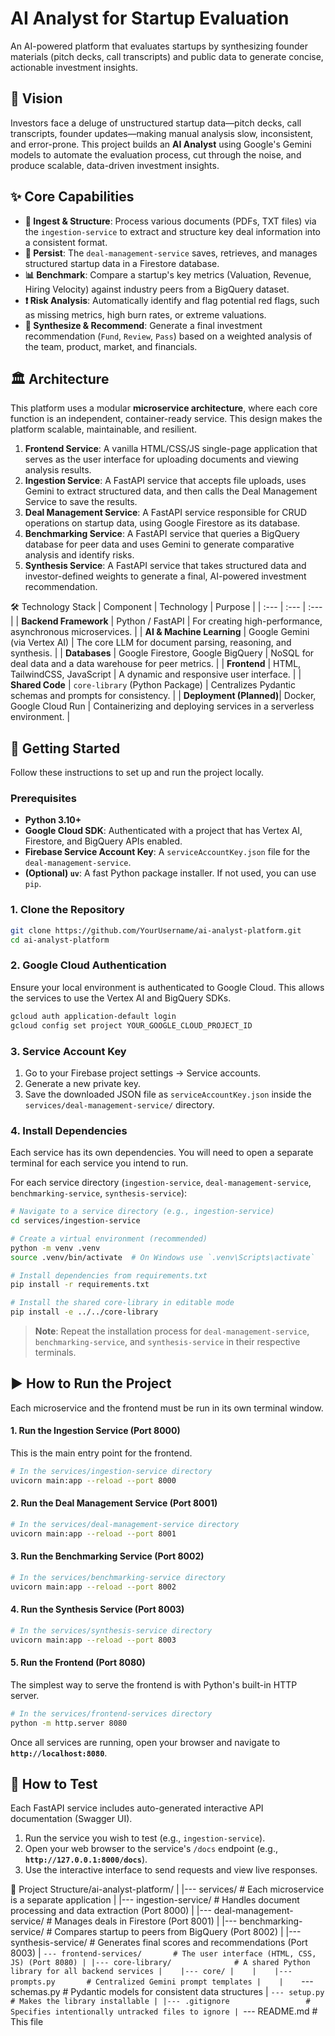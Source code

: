 # AI Analyst for Startup Evaluation

An AI-powered platform that evaluates startups by synthesizing founder materials (pitch decks, call transcripts) and public data to generate concise, actionable investment insights.

🚀 Vision
---
Investors face a deluge of unstructured startup data—pitch decks, call transcripts, founder updates—making manual analysis slow, inconsistent, and error-prone. This project builds an **AI Analyst** using Google's Gemini models to automate the evaluation process, cut through the noise, and produce scalable, data-driven investment insights.

## ✨ Core Capabilities

*   **📄 Ingest & Structure**: Process various documents (PDFs, TXT files) via the `ingestion-service` to extract and structure key deal information into a consistent format.
*   **💾 Persist**: The `deal-management-service` saves, retrieves, and manages structured startup data in a Firestore database.
*   **📊 Benchmark**: Compare a startup's key metrics (Valuation, Revenue, Hiring Velocity) against industry peers from a BigQuery dataset.
*   **❗ Risk Analysis**: Automatically identify and flag potential red flags, such as missing metrics, high burn rates, or extreme valuations.
*   **🧠 Synthesize & Recommend**: Generate a final investment recommendation (`Fund`, `Review`, `Pass`) based on a weighted analysis of the team, product, market, and financials.

🏛️ Architecture
---
This platform uses a modular **microservice architecture**, where each core function is an independent, container-ready service. This design makes the platform scalable, maintainable, and resilient.

1.  **Frontend Service**: A vanilla HTML/CSS/JS single-page application that serves as the user interface for uploading documents and viewing analysis results.
2.  **Ingestion Service**: A FastAPI service that accepts file uploads, uses Gemini to extract structured data, and then calls the Deal Management Service to save the results.
3.  **Deal Management Service**: A FastAPI service responsible for CRUD operations on startup data, using Google Firestore as its database.
4.  **Benchmarking Service**: A FastAPI service that queries a BigQuery database for peer data and uses Gemini to generate comparative analysis and identify risks.
5.  **Synthesis Service**: A FastAPI service that takes structured data and investor-defined weights to generate a final, AI-powered investment recommendation.

🛠️ Technology Stack
| Component | Technology | Purpose |
| :--- | :--- | :--- |
| **Backend Framework** | Python / FastAPI | For creating high-performance, asynchronous microservices. |
| **AI & Machine Learning** | Google Gemini (via Vertex AI) | The core LLM for document parsing, reasoning, and synthesis. |
| **Databases** | Google Firestore, Google BigQuery | NoSQL for deal data and a data warehouse for peer metrics. |
| **Frontend** | HTML, TailwindCSS, JavaScript | A dynamic and responsive user interface. |
| **Shared Code** | `core-library` (Python Package) | Centralizes Pydantic schemas and prompts for consistency. |
| **Deployment (Planned)**| Docker, Google Cloud Run | Containerizing and deploying services in a serverless environment. |

🏁 Getting Started
---
Follow these instructions to set up and run the project locally.

### Prerequisites

*   **Python 3.10+**
*   **Google Cloud SDK**: Authenticated with a project that has Vertex AI, Firestore, and BigQuery APIs enabled.
*   **Firebase Service Account Key**: A `serviceAccountKey.json` file for the `deal-management-service`.
*   **(Optional) `uv`**: A fast Python package installer. If not used, you can use `pip`.

### 1. Clone the Repository

```bash
git clone https://github.com/YourUsername/ai-analyst-platform.git
cd ai-analyst-platform
```

### 2. Google Cloud Authentication

Ensure your local environment is authenticated to Google Cloud. This allows the services to use the Vertex AI and BigQuery SDKs.

```bash
gcloud auth application-default login
gcloud config set project YOUR_GOOGLE_CLOUD_PROJECT_ID
```

### 3. Service Account Key

1.  Go to your Firebase project settings -> Service accounts.
2.  Generate a new private key.
3.  Save the downloaded JSON file as `serviceAccountKey.json` inside the `services/deal-management-service/` directory.

### 4. Install Dependencies

Each service has its own dependencies. You will need to open a separate terminal for each service you intend to run.

For each service directory (`ingestion-service`, `deal-management-service`, `benchmarking-service`, `synthesis-service`):

```bash
# Navigate to a service directory (e.g., ingestion-service)
cd services/ingestion-service

# Create a virtual environment (recommended)
python -m venv .venv
source .venv/bin/activate  # On Windows use `.venv\Scripts\activate`

# Install dependencies from requirements.txt
pip install -r requirements.txt

# Install the shared core-library in editable mode
pip install -e ../../core-library
```

> **Note**: Repeat the installation process for `deal-management-service`, `benchmarking-service`, and `synthesis-service` in their respective terminals.

## ▶️ How to Run the Project

Each microservice and the frontend must be run in its own terminal window.

#### 1. Run the Ingestion Service (Port 8000)

This is the main entry point for the frontend.

```bash
# In the services/ingestion-service directory
uvicorn main:app --reload --port 8000
```

#### 2. Run the Deal Management Service (Port 8001)

```bash
# In the services/deal-management-service directory
uvicorn main:app --reload --port 8001
```

#### 3. Run the Benchmarking Service (Port 8002)

```bash
# In the services/benchmarking-service directory
uvicorn main:app --reload --port 8002
```

#### 4. Run the Synthesis Service (Port 8003)

```bash
# In the services/synthesis-service directory
uvicorn main:app --reload --port 8003
```

#### 5. Run the Frontend (Port 8080)

The simplest way to serve the frontend is with Python's built-in HTTP server.

```bash
# In the services/frontend-services directory
python -m http.server 8080
```

Once all services are running, open your browser and navigate to **`http://localhost:8080`**.

## 🧪 How to Test

Each FastAPI service includes auto-generated interactive API documentation (Swagger UI).

1.  Run the service you wish to test (e.g., `ingestion-service`).
2.  Open your web browser to the service's `/docs` endpoint (e.g., **`http://127.0.0.1:8000/docs`**).
3.  Use the interactive interface to send requests and view live responses.

📁 Project Structure/ai-analyst-platform/
|
|--- services/                  # Each microservice is a separate application
|    |--- ingestion-service/       # Handles document processing and data extraction (Port 8000)
|    |--- deal-management-service/ # Manages deals in Firestore (Port 8001)
|    |--- benchmarking-service/    # Compares startup to peers from BigQuery (Port 8002)
|    |--- synthesis-service/       # Generates final scores and recommendations (Port 8003)
|    `--- frontend-services/       # The user interface (HTML, CSS, JS) (Port 8080)
|
|--- core-library/              # A shared Python library for all backend services
|    |--- core/
|    |    |--- prompts.py       # Centralized Gemini prompt templates
|    |    `--- schemas.py       # Pydantic models for consistent data structures
|    `--- setup.py             # Makes the library installable
|
|--- .gitignore                 # Specifies intentionally untracked files to ignore
|
`--- README.md                  # This file

